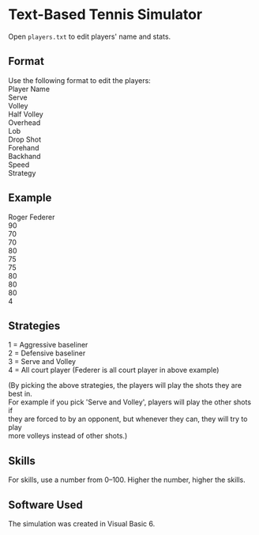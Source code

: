 # Text-Based Tennis Simulator

Open `players.txt` to edit players' name and stats.  

## Format  

Use the following format to edit the players:  
Player Name  
Serve  
Volley  
Half Volley  
Overhead  
Lob  
Drop Shot  
Forehand  
Backhand  
Speed  
Strategy  

## Example  
Roger Federer  
90  
70  
70  
80  
75  
75  
80  
80  
80  
4  

## Strategies  
1 = Aggressive baseliner  
2 = Defensive baseliner  
3 = Serve and Volley  
4 = All court player (Federer is all court player in above example)  

(By picking the above strategies, the players will play the shots they are best in.  
For example if you pick 'Serve and Volley', players will play the other shots if  
they are forced to by an opponent, but whenever they can, they will try to play  
more volleys instead of other shots.)  

## Skills  
For skills, use a number from 0–100. Higher the number, higher the skills.

## Software Used
The simulation was created in Visual Basic 6.
